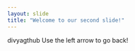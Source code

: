```yaml
---
layout: slide
title: "Welcome to our second slide!"
---
```

divyagthub
Use the left arrow to go back!
